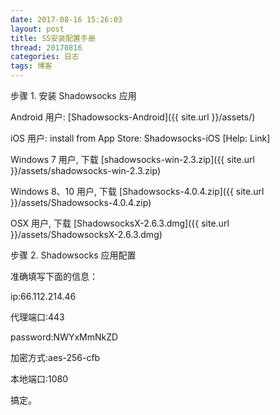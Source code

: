 ```yaml
---
date: 2017-08-16 15:26:03
layout: post
title: SS安装配置手册
thread: 20170816
categories: 日志
tags: 博客
---
```



步骤 1. 安装 Shadowsocks 应用

Android 用户:  [Shadowsocks-Android]({{ site.url }}/assets/)

iOS 用户: install from App Store: Shadowsocks-iOS [Help: Link]

Windows 7 用户, 下载 [shadowsocks-win-2.3.zip]({{ site.url }}/assets/shadowsocks-win-2.3.zip)

Windows 8、10 用户, 下载 [Shadowsocks-4.0.4.zip]({{ site.url }}/assets/Shadowsocks-4.0.4.zip)

OSX 用户, 下载 [ShadowsocksX-2.6.3.dmg]({{ site.url }}/assets/ShadowsocksX-2.6.3.dmg)


步骤 2. Shadowsocks 应用配置

准确填写下面的信息：

ip:66.112.214.46

代理端口:443
 
password:NWYxMmNkZD
 
加密方式:aes-256-cfb
 
本地端口:1080

搞定。

